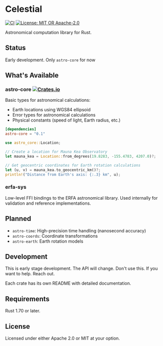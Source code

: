 # Celestial

[![CI](https://github.com/gaker/celestial/workflows/Rust%20CI/badge.svg)](https://github.com/gaker/celestial/actions)
[![License: MIT OR Apache-2.0](https://img.shields.io/crates/l/astro-core)](https://github.com/gaker/celestial)

Astronomical computation library for Rust.

## Status

Early development. Only `astro-core` for now

## What's Available

### astro-core [![Crates.io](https://img.shields.io/crates/v/astro-core)](https://crates.io/crates/astro-core)

Basic types for astronomical calculations:

- Earth locations using WGS84 ellipsoid
- Error types for astronomical calculations
- Physical constants (speed of light, Earth radius, etc.)

```toml
[dependencies]
astro-core = "0.1"
```

```rust
use astro_core::Location;

// Create a location for Mauna Kea Observatory
let mauna_kea = Location::from_degrees(19.8283, -155.4783, 4207.0)?;

// Get geocentric coordinates for Earth rotation calculations
let (u, v) = mauna_kea.to_geocentric_km()?;
println!("Distance from Earth's axis: {:.3} km", u);
```

### erfa-sys

Low-level FFI bindings to the ERFA astronomical library. Used internally for validation and reference implementations.

## Planned

- `astro-time`: High-precision time handling (nanosecond accuracy)
- `astro-coords`: Coordinate transformations
- `astro-earth`: Earth rotation models

## Development

This is early stage development. The API will change. Don't use this. If you want to help. Reach out.

Each crate has its own README with detailed documentation.

## Requirements

Rust 1.70 or later.

## License

Licensed under either Apache 2.0 or MIT at your option.